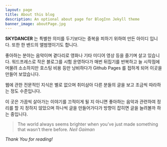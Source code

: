 ```yaml
---
layout: page
title: About this blog
description: An optional about page for BlogInn Jekyll theme
banner_image: aboutPage.jpg
---
```


**SKYDANCER** 는 특별한 의미를 두기보다는 중복을 피하기 위하여 만든 아이디 입니다. 또한 한 밴드의 앨범명이기도 합니다.

좋아하는 분야는 음악이며 곁다리로 영화나 기타 미디어 영상 등을 즐기며 살고 있습니다. 워드프레스로 작은 블로그를 시험 운영하다가 매번 뒤집기를 반복하고 늘 시작점에 머물려 소소하지만 호스팅 비용 등만 낭비하다가 Github Pages 를 접하게 되어 이곳을 만들어 보았습니다.

웹에 관한 전문적인 지식은 별로 없으며 취미삼아 다른 분들의 글을 보고 조금씩 따라하는 정도 수준입니다.

이 곳은 가끔씩 살아가는 이야기를 끄적이게 될 지 아니면 좋아하는 음악과 관련하여 정리를 할 지 정하지 않았으며 하나씩 글을 만들어가다가 방향이 잡히면 글을 늘려볼까 하는 중입니다.

>The world always seems brighter when you’ve just made something that wasn’t there before. <cite>Neil Gaiman</cite>


*Thank You for reading!*
